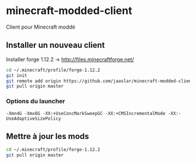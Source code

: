 # minecraft-modded-client
Client pour Minecraft moddé

## Installer un nouveau client
Installer forge 1.12.2 -> http://files.minecraftforge.net/
```bash
cd ~/.minecraft/profile/forge-1.12.2
git init
git remote add origin https://github.com/jaaslar/minecraft-modded-client.git
git pull origin master
```

### Options du launcher
```
-Xmn4G -Xmx8G -XX:+UseConcMarkSweepGC -XX:+CMSIncrementalMode -XX:-UseAdaptiveSizePolicy
```

## Mettre à jour les mods
```bash
cd ~/.minecraft/profile/forge-1.12.2
git pull origin master
```
